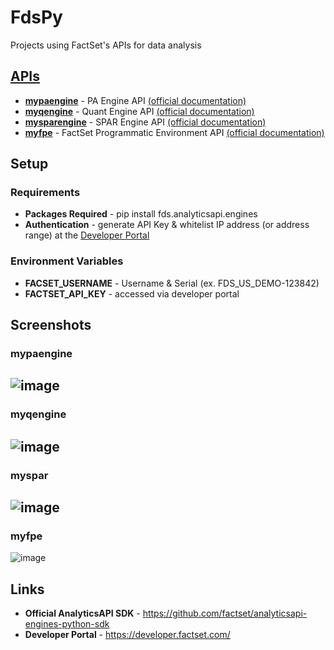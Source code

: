 # FdsPy
Projects using FactSet's APIs for data analysis

## [APIs](https://github.com/nurciuoli/FdsPy/tree/main/apis)
-  [__mypaengine__](https://github.com/nurciuoli/FdsPy/tree/main/apis/pa) - PA Engine API [(official documentation)](https://developer.factset.com/api-catalog/pa-engine-api)
-  [__myqengine__](https://github.com/nurciuoli/FdsPy/tree/main/apis/qe) - Quant Engine API [(official documentation)](https://developer.factset.com/api-catalog/quant-engine-api)
-  [__mysparengine__](https://github.com/nurciuoli/FdsPy/tree/main/apis/spar) - SPAR Engine API [(official documentation)](https://developer.factset.com/api-catalog/spar-engine-api)
-  [__myfpe__](https://github.com/nurciuoli/FdsPy/tree/main/apis/fpe) - FactSet Programmatic Environment API [(official documentation)](https://developer.factset.com/api-catalog/factset-programmatic-environment-api)

## Setup
### Requirements
- __Packages Required__ - pip install fds.analyticsapi.engines
- __Authentication__ - generate API Key & whitelist IP address (or address range) at the [Developer Portal](https://developer.factset.com/)
### Environment Variables
- __FACSET_USERNAME__ - Username & Serial (ex. FDS_US_DEMO-123842)
- __FACTSET_API_KEY__ - accessed via developer portal

## Screenshots
### mypaengine
![image](https://github.com/nurciuoli/FdsPy/assets/57609455/8aee2651-fec8-4d94-9ba5-d15a58d0a231)
-----------------
### myqengine
![image](https://github.com/nurciuoli/FdsPy/assets/57609455/59f974f0-7ead-42c5-9d06-fdb55b1789ee)
-----------------
### myspar
![image](https://github.com/nurciuoli/FdsPy/assets/57609455/08b69ef9-ad23-49da-b3b2-4e1284de299e)
------------------
### myfpe
![image](https://github.com/nurciuoli/FdsPy/assets/57609455/96ef46aa-96b1-4fde-9765-588cf97d4198)

## Links
- __Official AnalyticsAPI SDK__ - https://github.com/factset/analyticsapi-engines-python-sdk
- __Developer Portal__ - https://developer.factset.com/
